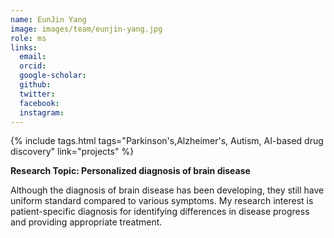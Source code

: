 ```yaml
---
name: EunJin Yang
image: images/team/eunjin-yang.jpg
role: ms
links:
  email:
  orcid:
  google-scholar:
  github:
  twitter:
  facebook:
  instagram: 
---
```


{%
  include tags.html
  tags="Parkinson's,Alzheimer's, Autism, AI-based drug discovery"
  link="projects"
%}

<strong>Research Topic: Personalized diagnosis of brain disease</strong>

Although the diagnosis of brain disease has been developing, they still have uniform standard compared to various symptoms. My research interest is patient-specific diagnosis for identifying differences in disease progress and providing appropriate treatment.
